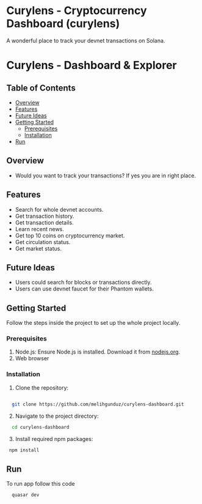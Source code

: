 # Curylens - Cryptocurrency Dashboard (curylens)

A wonderful place to track your devnet transactions on Solana.

# Curylens - Dashboard & Explorer

## Table of Contents

- [Overview](#overview)
- [Features](#features)
- [Future Ideas](#future-ideas)
- [Getting Started](#getting-started)
  - [Prerequisites](#prerequisites)
  - [Installation](#installation)
- [Run](#run)

## Overview
- Would you want to track your transactions? If yes you are in right place.

## Features

- Search for whole devnet accounts.
- Get transaction history.
- Get transaction details.
- Learn recent news.
- Get top 10 coins on cryptocurrency market.
- Get circulation status.
- Get market status.

## Future Ideas
- Users could search for blocks or transactions directly.
- Users can use devnet faucet for their Phantom wallets. 

## Getting Started

Follow the steps inside the project to set up the whole project locally.

### Prerequisites

1. Node.js: Ensure Node.js is installed. Download it from [nodejs.org](https://nodejs.org/).
2. Web browser

### Installation

1. Clone the repository:

```bash

  git clone https://github.com/melihgunduz/curylens-dashboard.git
```

2. Navigate to the project directory:

```bash
  cd curylens-dashboard
```

3. Install required npm packages:

```bash
 npm install
```

## Run
To run app follow this code
```bash
  quasar dev
```

